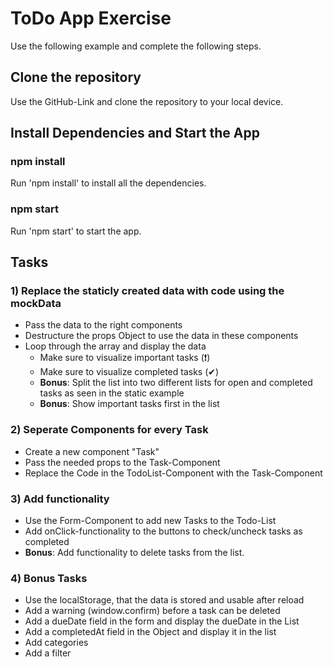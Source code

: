 # ToDo App Exercise

Use the following example and complete the following steps.

## Clone the repository

Use the GitHub-Link and clone the repository to your local device.

## Install Dependencies and Start the App

### npm install

Run 'npm install' to install all the dependencies.

### npm start

Run 'npm start' to start the app.

## Tasks

### 1) Replace the staticly created data with code using the mockData

- Pass the data to the right components
- Destructure the props Object to use the data in these components
- Loop through the array and display the data
  - Make sure to visualize important tasks (❗)
  - Make sure to visualize completed tasks (✔)
  - **Bonus**: Split the list into two different lists for open and completed tasks as seen in the static example
  - **Bonus**: Show important tasks first in the list

### 2) Seperate Components for every Task

- Create a new component "Task"
- Pass the needed props to the Task-Component
- Replace the Code in the TodoList-Component with the Task-Component

### 3) Add functionality

- Use the Form-Component to add new Tasks to the Todo-List
- Add onClick-functionality to the buttons to check/uncheck tasks as completed
- **Bonus**: Add functionality to delete tasks from the list.

### 4) Bonus Tasks

- Use the localStorage, that the data is stored and usable after reload
- Add a warning (window.confirm) before a task can be deleted
- Add a dueDate field in the form and display the dueDate in the List
- Add a completedAt field in the Object and display it in the list
- Add categories
- Add a filter
  
